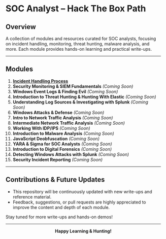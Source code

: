 # SOC Analyst – Hack The Box Path

## Overview
A collection of modules and resources curated for SOC analysts, focusing on incident handling, monitoring, threat hunting, malware analysis, and more. Each module provides hands-on learning and practical write-ups.

---

## Modules

1. **[Incident Handling Process](https://github.com/alena-vinca/Incident-handling-Process/tree/main)**
2. **Security Monitoring & SIEM Fundamentals** *(Coming Soon)*
3. **Windows Event Logs & Finding Evil** *(Coming Soon)*
4. **Introduction to Threat Hunting & Hunting With Elastic** *(Coming Soon)*
5. **Understanding Log Sources & Investigating with Splunk** *(Coming Soon)*
6. **Windows Attacks & Defense** *(Coming Soon)*
7. **Intro to Network Traffic Analysis** *(Coming Soon)*
8. **Intermediate Network Traffic Analysis** *(Coming Soon)*
9. **Working With IDP/IPS** *(Coming Soon)*
10. **Introduction to Malware Analysis** *(Coming Soon)*
11. **JavaScript Deobfuscation** *(Coming Soon)*
12. **YARA & Sigma for SOC Analysts** *(Coming Soon)*
13. **Introduction to Digital Forensics** *(Coming Soon)*
14. **Detecting Windows Attacks with Splunk** *(Coming Soon)*
15. **Security Incident Reporting** *(Coming Soon)*

---

## Contributions & Future Updates
- This repository will be continuously updated with new write-ups and reference material.  
- Feedback, suggestions, or pull requests are highly appreciated to improve the content and depth of each module.

Stay tuned for more write-ups and hands-on demos!

---

<p align="center">
  <strong>Happy Learning & Hunting!</strong>
</p>
